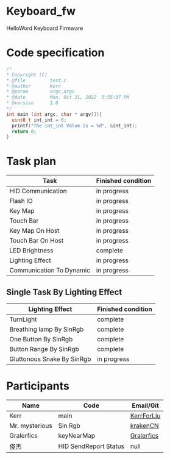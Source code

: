 # Keyboard_fw
HelloWord Keyboard Firmware
# Code specification
```C
/*
* Copyright (C)
* @file         test.c
* @author       Kerr
* @param        argc,argv
* @date         Mon, Oct 31, 2022  5:55:37 PM
* @version      1.0
*/
int main (int argc, char * argv[]){
  uint8_t int_int = 0;
  printf("The int_int Value is = %d", &int_int);
  return 0;
}
```

# Task plan
|Task|Finished condition|
|---|---|
|HID Communication|in progress|
|Flash IO|in progress|
|Key Map|in progress|
|Touch Bar|in progress|
|Key Map On Host|in progress|
|Touch Bar On Host|in progress|
|LED Brightness|complete|
|Lighting Effect|in progress|
|Communication To Dynamic|in progress|

## Single Task By Lighting Effect
|Lighting Effect|Finished condition|
|---|---|
|TurnLight|complete|
|Breathing lamp By SinRgb|complete|
|One Button By SinRgb|complete|
|Button Range By SinRgb|complete|
|Gluttonous Snake By SinRgb|in progress|



# Participants
|Name|Code|Email/Git|
|---|---|---|
|Kerr|main|[KerrForLiu](KerrForLiu@gmail.com)|
|Mr. mysterious|Sin Rgb|[krakenCN](https://github.com/krakenCN)|
|Gralerfics|keyNearMap|[Gralerfics](https://github.com/Gralerfics)|
|俊杰|HID SendReport Status|null|
